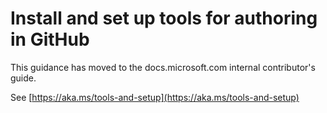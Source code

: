 # <a name="install-and-set-up-tools-for-authoring-in-github"></a>Install and set up tools for authoring in GitHub

This guidance has moved to the docs.microsoft.com internal contributor's guide.

See [https://aka.ms/tools-and-setup](https://aka.ms/tools-and-setup)
